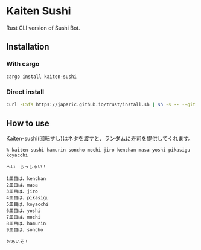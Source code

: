 # Kaiten Sushi

Rust CLI version of Sushi Bot.

## Installation

### With cargo

```bash
cargo install kaiten-sushi
```

### Direct install

```bash
curl -LSfs https://japaric.github.io/trust/install.sh | sh -s -- --git Samemura/kaiten-sushi
```

## How to use

Kaiten-sushi(回転すし)はネタを渡すと、ランダムに寿司を提供してくれます。

```
% kaiten-sushi hamurin soncho mochi jiro kenchan masa yoshi pikasigu koyacchi

へい　らっしゃい！

1皿目は、kenchan
2皿目は、masa
3皿目は、jiro
4皿目は、pikasigu
5皿目は、koyacchi
6皿目は、yoshi
7皿目は、mochi
8皿目は、hamurin
9皿目は、soncho

おあいそ！

```
